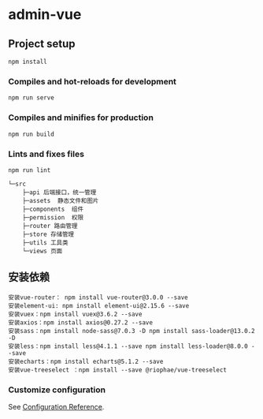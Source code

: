 # admin-vue

## Project setup
```
npm install
```

### Compiles and hot-reloads for development
```
npm run serve
```

### Compiles and minifies for production
```
npm run build
```

### Lints and fixes files
```
npm run lint
```

```tree
└─src
    ├─api 后端接口，统一管理
    ├─assets  静态文件和图片
    ├─components  组件
    ├─permission  权限
    ├─router 路由管理
    ├─store 存储管理
    ├─utils 工具类
    └─views 页面
```


## 安装依赖

```vue
安装vue-router： npm install vue-router@3.0.0 --save
安装element-ui: npm install element-ui@2.15.6 --save
安装vuex：npm install vuex@3.6.2 --save
安装axios：npm install axios@0.27.2 --save
安装sass：npm install node-sass@7.0.3 -D npm install sass-loader@13.0.2 -D
安装less：npm install less@4.1.1 --save npm install less-loader@8.0.0 --save
安装echarts：npm install echarts@5.1.2 --save
安装vue-treeselect ：npm install --save @riophae/vue-treeselect
```

### Customize configuration
See [Configuration Reference](https://cli.vuejs.org/config/).
